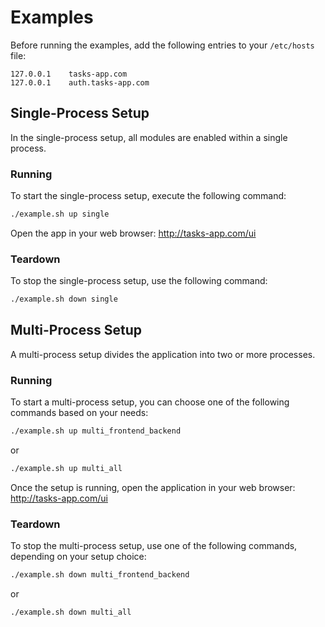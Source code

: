 # Examples

Before running the examples, add the following entries to your `/etc/hosts` file:

```
127.0.0.1    tasks-app.com
127.0.0.1    auth.tasks-app.com
```

## Single-Process Setup

In the single-process setup, all modules are enabled within a single process.

### Running

To start the single-process setup, execute the following command:

```bash
./example.sh up single
```

Open the app in your web browser: http://tasks-app.com/ui

### Teardown

To stop the single-process setup, use the following command:

```bash
./example.sh down single
```

## Multi-Process Setup

A multi-process setup divides the application into two or more processes.

### Running

To start a multi-process setup, you can choose one of the following commands based on your needs:

```bash
./example.sh up multi_frontend_backend
```

or

```bash
./example.sh up multi_all
```

Once the setup is running, open the application in your web browser: http://tasks-app.com/ui

### Teardown

To stop the multi-process setup, use one of the following commands, depending on your setup choice:

```bash
./example.sh down multi_frontend_backend
```

or

```bash
./example.sh down multi_all
```
